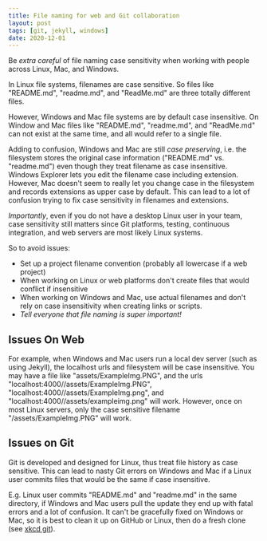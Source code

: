 ```yaml
---
title: File naming for web and Git collaboration
layout: post
tags: [git, jekyll, windows]
date: 2020-12-01
---
```


Be *extra careful* of file naming case sensitivity when working with people across Linux, Mac, and Windows.

In Linux file systems, filenames are case sensitive. 
So files like "README.md", "readme.md", and "ReadMe.md" are three totally different files. 

However, Windows and Mac file systems are by default case insensitive.
On Window and Mac files like "README.md", "readme.md", and "ReadMe.md" can not exist at the same time, and all would refer to a single file.

Adding to confusion, Windows and Mac are still *case preserving*, i.e. the filesystem stores the original case information ("README.md" vs. "readme.md") even though they treat filename as case insensitive.
Windows Explorer lets you edit the filename case including extension.
However, Mac doesn't seem to really let you change case in the filesystem and records extensions as upper case by default.
This can lead to a lot of confusion trying to fix case sensitivity in filenames and extensions.

*Importantly*, even if you do not have a desktop Linux user in your team, case sensitivity still matters since Git platforms, testing, continuous integration, and web servers are most likely Linux systems. 

So to avoid issues: 

- Set up a project filename convention (probably all lowercase if a web project)
- When working on Linux or web platforms don't create files that would conflict if insensitive
- When working on Windows and Mac, use actual filenames and don't rely on case insensitivity when creating links or scripts.
- *Tell everyone that file naming is super important!*

## Issues On Web

For example, when Windows and Mac users run a local dev server (such as using Jekyll), the localhost urls and filesystem will be case insensitive. 
You may have a file like "assets/ExampleImg.PNG", and the urls "localhost:4000//assets/ExampleImg.PNG", "localhost:4000//assets/ExampleImg.png", and "localhost:4000//assets/exampleimg.png" will work.
However, once on most Linux servers, only the case sensitive filename "/assets/ExampleImg.PNG" will work.

## Issues on Git 

Git is developed and designed for Linux, thus treat file history as case sensitive.
This can lead to nasty Git errors on Windows and Mac if a Linux user commits files that would be the same if case insensitive.

E.g. Linux user commits "README.md" and "readme.md" in the same directory, if Windows and Mac users pull the update they end up with fatal errors and a lot of confusion.
It can't be gracefully fixed on Windows or Mac, so it is best to clean it up on GitHub or Linux, then do a fresh clone (see [xkcd git](https://xkcd.com/1597/)).
